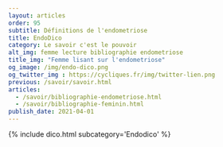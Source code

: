 ```yaml
---
layout: articles
order: 95
subtitle: Définitions de l'endometriose
title: EndoDico
category: Le savoir c'est le pouvoir
alt_img: femme lecture bibliographie endometriose
title_img: "Femme lisant sur l'endometriose"
og_image: /img/endo-dico.png
og_twitter_img : https://cycliques.fr/img/twitter-lien.png
previous: /savoir/savoir.html
articles:
  - /savoir/bibliographie-endometriose.html
  - /savoir/bibliographie-feminin.html
publish_date: 2021-04-01
---
```

{% include dico.html subcategory='Endodico' %}